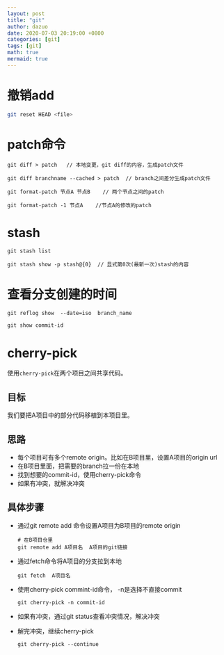 ```yaml
---
layout: post
title: "git"
author: dazuo
date: 2020-07-03 20:19:00 +0800
categories: [git]
tags: [git]
math: true
mermaid: true
---
```


# 撤销add

```bash
git reset HEAD <file>
```



# patch命令

```shell
git diff > patch   // 本地变更，git diff的内容，生成patch文件

git diff branchname --cached > patch  // branch之间差分生成patch文件

git format-patch 节点A 节点B    // 两个节点之间的patch

git format-patch -1 节点A    //节点A的修改的patch
```



# stash

```shell
git stash list

git stash show -p stash@{0}  // 显式第0次(最新一次)stash的内容
```





# 查看分支创建的时间

```shell
git reflog show  --date=iso  branch_name

git show commit-id
```



# cherry-pick

使用`cherry-pick`在两个项目之间共享代码。

## 目标

我们要把A项目中的部分代码移植到本项目里。

## 思路

- 每个项目可有多个remote origin。比如在B项目里，设置A项目的origin url
- 在B项目里面，把需要的branch拉一份在本地
- 找到想要的commit-id，使用cherry-pick命令
- 如果有冲突，就解决冲突



## 具体步骤

- 通过git remote add 命令设置A项目为B项目的remote origin

  ```shell
  # 在B项目仓里
  git remote add A项目名  A项目的git链接
  ```

- 通过fetch命令将A项目的分支拉到本地

  ```shell
  git fetch  A项目名
  ```

- 使用cherry-pick commint-id命令， -n是选择不直接commit

  ```shell
  git cherry-pick -n commit-id
  ```

- 如果有冲突，通过git status查看冲突情况，解决冲突

- 解完冲突，继续cherry-pick

  ```shell
  git cherry-pick --continue
  ```

  



